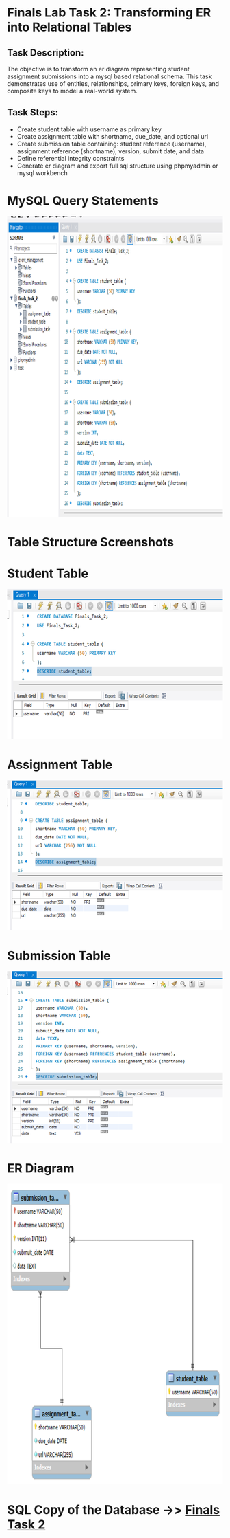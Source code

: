 # Finals Lab Task 2: Transforming ER into Relational Tables

## Task Description:
The objective is to transform an er diagram representing student assignment submissions into a mysql based relational schema. This task demonstrates use of entities, relationships, primary keys, foreign keys, and composite keys to model a real-world system.

## Task Steps:
- Create student table with username as primary key
- Create assignment table with shortname, due_date, and optional url
- Create submission table containing: student reference (username), assignment reference (shortname), version, submit date, and data
- Define referential integrity constraints
- Generate er diagram and export full sql structure using phpmyadmin or mysql workbench

# MySQL Query Statements
<img src="files/SQLcommands.png" alt="Alt Text" width="1000" height="700">

# Table Structure Screenshots
# Student Table
<img src="files/student_table.png" alt="Alt Text" width="600" height="350">

# Assignment Table
<img src="files/assignment_table.png" alt="Alt Text" width="600" height="350">

# Submission Table
<img src="files/submission_table.png" alt="Alt Text" width="600" height="400">

# ER Diagram
<img src="files/ERD.png" alt="Alt Text" width="800" height="700">

# SQL Copy of the Database ->> [Finals Task 2](https://github.com/bangshiki/EDM-Portfolio/blob/392359b35c1c809c5b02e8b5abd0ccefa1d9d3a1/Finals%20Task%202/files/Finals%20Task%202.sql)
